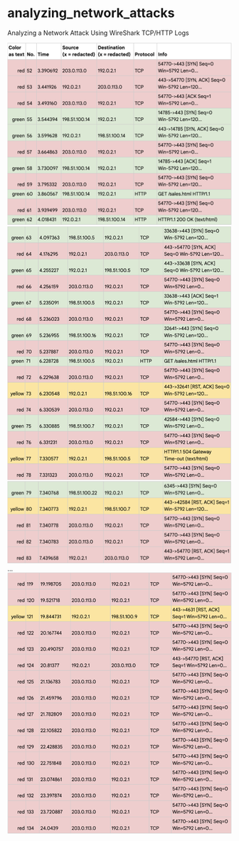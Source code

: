 # analyzing_network_attacks
Analyzing a Network Attack Using WireShark TCP/HTTP Logs

<img src="https://github.com/AxelVx1/analyzing_network_attacks/blob/main/Log1.png?raw=true" alt="App Screenshot" width="600">
<img src="https://github.com/AxelVx1/analyzing_network_attacks/blob/main/Log2.png?raw=true" alt="App Screenshot" width="600">
<img src="https://github.com/AxelVx1/analyzing_network_attacks/blob/main/Log3.png?raw=true" alt="App Screenshot" width="600">
...
<img src="https://github.com/AxelVx1/analyzing_network_attacks/blob/main/Log4.png?raw=true" alt="App Screenshot" width="600">
